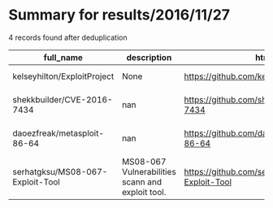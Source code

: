 
# Summary for results/2016/11/27
    
4 records found after deduplication

| full_name | description | html_url | matched_list | matched_count | pushed_at | size | stargazers_count | language | forks_count | vul_ids |
|----------------------------------|--------------------------------------------------|-----------------------------------------------------|----------------------------------|-----------------|---------------------------|--------|--------------------|------------|---------------|-------------------|
| kelseyhilton/ExploitProject | None | https://github.com/kelseyhilton/ExploitProject | ['exploit'] | 1 | 2016-11-27 13:21:46+00:00 | 1059 | 0 | JavaScript | 0 | [] |
| shekkbuilder/CVE-2016-7434 | nan | https://github.com/shekkbuilder/CVE-2016-7434 | ['cve-2'] | 1 | 2016-11-27 01:18:38+00:00 | 3 | 0 | Python | 0 | ['CVE-2016-7434'] |
| daoezfreak/metasploit-86-64 | nan | https://github.com/daoezfreak/metasploit-86-64 | ['metasploit module OR payload'] | 1 | 2016-11-27 07:43:58+00:00 | 0 | 0 | nan | 0 | [] |
| serhatgksu/MS08-067-Exploit-Tool | MS08-067 Vulnerabilities scann and exploit tool. | https://github.com/serhatgksu/MS08-067-Exploit-Tool | ['exploit'] | 1 | 2016-11-27 12:30:34+00:00 | 6 | 0 | Shell | 1 | ['MS08-067'] |
